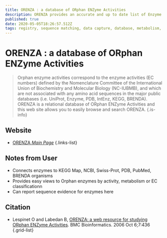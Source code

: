 ```yaml
---
title: ORENZA : a database of ORphan ENZyme Activities
description: ORENZA provides an accurate and up to date list of Enzyme Activities for which no sequences are available in the main sequence protein databases.
published: true
date: 2020-05-05T18:26:57.512Z
tags: registry, sequence matching, data capture, database, metabolism, browser
---
```


# ORENZA : a database of ORphan ENZyme Activities

> Orphan enzyme activities correspond to the enzyme activities (EC numbers) defined by the Nomenclature Committee of the International Union of Biochemistry and Molecular Biology (NC-IUBMB), and which are not associated with any amino acid sequences in the major public databases (i.e. UniProt, Enzyme, PDB, IntEnz, KEGG, BRENDA). 
ORENZA is a relational database of ORphan ENZyme Activities and this web site allows you to easily browse and search ORENZA. 
{.is-info}

## Website
- [ORENZA *Main Page*](http://www.orenza.universite-paris-saclay.fr/)
{.links-list}

## Notes from User
- Connects enzymes to KEGG Map, NCBI, Swiss-Prot, PDB, PubMed, BRENDA organisms
- Provides easy views to Orphan enzymes by activity, metabolism or EC classificationn
- Can report sequence evidence for enzymes here 

## Citation

- Lespinet O and Labedan B, [ORENZA: a web resource for studying ORphan ENZyme Activities](http://www.orenza.universite-paris-saclay.fr/biblio/ORENZA_2006.pdf). BMC Bioinformatics. 2006 Oct 6;7:436
{.grid-list}